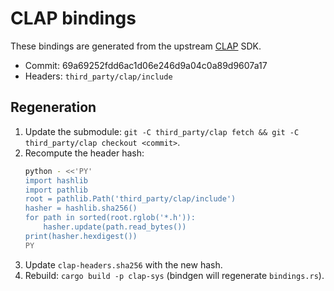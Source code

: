 # CLAP bindings

These bindings are generated from the upstream [CLAP](https://github.com/free-audio/clap) SDK.

- Commit: 69a69252fdd6ac1d06e246d9a04c0a89d9607a17
- Headers: `third_party/clap/include`

## Regeneration

1. Update the submodule: `git -C third_party/clap fetch && git -C third_party/clap checkout <commit>`.
2. Recompute the header hash:
   ```sh
   python - <<'PY'
   import hashlib
   import pathlib
   root = pathlib.Path('third_party/clap/include')
   hasher = hashlib.sha256()
   for path in sorted(root.rglob('*.h')):
       hasher.update(path.read_bytes())
   print(hasher.hexdigest())
   PY
   ```
3. Update `clap-headers.sha256` with the new hash.
4. Rebuild: `cargo build -p clap-sys` (bindgen will regenerate `bindings.rs`).

